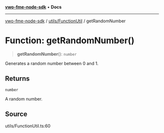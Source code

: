 [**vwo-fme-node-sdk**](../../../README.md) • **Docs**

---

[vwo-fme-node-sdk](../../../modules.md) / [utils/FunctionUtil](../README.md) / getRandomNumber

# Function: getRandomNumber()

> **getRandomNumber**(): `number`

Generates a random number between 0 and 1.

## Returns

`number`

A random number.

## Source

utils/FunctionUtil.ts:60

